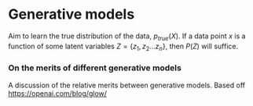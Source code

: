 # Generative models

Aim to learn the true distribution of the data, $p_{true}(X)$. If a data point $x$ is a function of some latent variables $Z=\{z_1,z_2...z_n\}$, then $P(Z)$ will suffice.


### On the merits of different generative models

A discussion of the relative merits between generative models. Based off https://openai.com/blog/glow/
<br>
